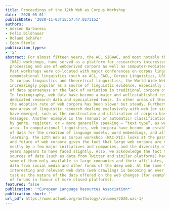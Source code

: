 ```yaml
---
title: Proceedings of the 12th Web as Corpus Workshop
date: '2020-05-01'
publishDate: '2020-11-03T15:57:47.027315Z'
authors:
- Adrien Barbaresi
- Felix Bildhauer
- Roland Schäfer
- Egon Stemle
publication_types:
- '5'
abstract: For almost fifteen years, the ACL SIGWAC, and most notably the Web as Corpus
  (WAC) workshops, have served as a platform for researchers interested in the compilation,
  processing and use of webderived corpora as well as computer-mediated communication.
  Past workshops were co-located with major conferences on corpus linguistics and
  computational linguistics (such as ACL, EACL, Corpus Linguistics, LREC, NAACL, WWW).
  In corpus linguistics and theoretical linguistics, the World Wide Web has become
  increasingly popular as a source of linguistic evidence, especially in the face
  of data sparseness or the lack of variation in traditional corpora of written language.
  In lexicography, web data have become a major and wellestablished resource with
  dedicated research data and specialised tools. In other areas of theoretical linguistics,
  the adoption rate of web corpora has been slower but steady. Furthermore, some completely
  new areas of linguistic research dealing exclusively with web (or similar) data
  have emerged, such as the construction and utilisation of corpora based on short
  messages. Another example is the (manual or automatic) classification of web texts
  by genre, register, or – more generally speaking – “text type”, as well as topic
  area. In computational linguistics, web corpora have become an established source
  of data for the creation of language models, word embeddings, and all types of machine
  learning. The 12th Web as Corpus workshop (WAC-XII) looks at the past, present,
  and future of web corpora given the fact that large web corpora are nowadays provided
  mostly by a few major initiatives and companies, and the diversity of the early
  years appears to have faded slightly. Also, we acknowledge the fact that alternative
  sources of data (such as data from Twitter and similar platforms) have emerged,
  some of them only available to large companies and their affiliates, such as linguistic
  data from social media and other forms of the deep web. At the same time, gathering
  interesting and relevant web data (web crawling) is becoming an ever more intricate
  task as the nature of the data offered on the web changes (for example the death
  of forums in favour of more closed platforms).
featured: false
publication: '*European Language Resources Association*'
publication_short: ''
url_pdf: https://www.aclweb.org/anthology/volumes/2020.wac-1/
---
```


